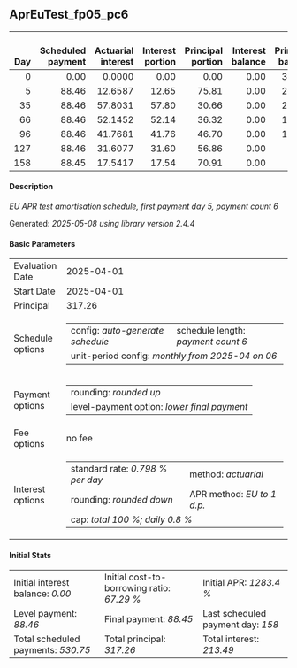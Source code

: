 <h2>AprEuTest_fp05_pc6</h2>
<table>
    <thead style="vertical-align: bottom;">
        <th style="text-align: right;">Day</th>
        <th style="text-align: right;">Scheduled payment</th>
        <th style="text-align: right;">Actuarial interest</th>
        <th style="text-align: right;">Interest portion</th>
        <th style="text-align: right;">Principal portion</th>
        <th style="text-align: right;">Interest balance</th>
        <th style="text-align: right;">Principal balance</th>
        <th style="text-align: right;">Total actuarial interest</th>
        <th style="text-align: right;">Total interest</th>
        <th style="text-align: right;">Total principal</th>
    </thead>
    <tr style="text-align: right;">
        <td class="ci00">0</td>
        <td class="ci01" style="white-space: nowrap;">0.00</td>
        <td class="ci02">0.0000</td>
        <td class="ci03">0.00</td>
        <td class="ci04">0.00</td>
        <td class="ci05">0.00</td>
        <td class="ci06">317.26</td>
        <td class="ci07">0.0000</td>
        <td class="ci08">0.00</td>
        <td class="ci09">0.00</td>
    </tr>
    <tr style="text-align: right;">
        <td class="ci00">5</td>
        <td class="ci01" style="white-space: nowrap;">88.46</td>
        <td class="ci02">12.6587</td>
        <td class="ci03">12.65</td>
        <td class="ci04">75.81</td>
        <td class="ci05">0.00</td>
        <td class="ci06">241.45</td>
        <td class="ci07">12.6587</td>
        <td class="ci08">12.65</td>
        <td class="ci09">75.81</td>
    </tr>
    <tr style="text-align: right;">
        <td class="ci00">35</td>
        <td class="ci01" style="white-space: nowrap;">88.46</td>
        <td class="ci02">57.8031</td>
        <td class="ci03">57.80</td>
        <td class="ci04">30.66</td>
        <td class="ci05">0.00</td>
        <td class="ci06">210.79</td>
        <td class="ci07">70.4618</td>
        <td class="ci08">70.45</td>
        <td class="ci09">106.47</td>
    </tr>
    <tr style="text-align: right;">
        <td class="ci00">66</td>
        <td class="ci01" style="white-space: nowrap;">88.46</td>
        <td class="ci02">52.1452</td>
        <td class="ci03">52.14</td>
        <td class="ci04">36.32</td>
        <td class="ci05">0.00</td>
        <td class="ci06">174.47</td>
        <td class="ci07">122.6070</td>
        <td class="ci08">122.59</td>
        <td class="ci09">142.79</td>
    </tr>
    <tr style="text-align: right;">
        <td class="ci00">96</td>
        <td class="ci01" style="white-space: nowrap;">88.46</td>
        <td class="ci02">41.7681</td>
        <td class="ci03">41.76</td>
        <td class="ci04">46.70</td>
        <td class="ci05">0.00</td>
        <td class="ci06">127.77</td>
        <td class="ci07">164.3752</td>
        <td class="ci08">164.35</td>
        <td class="ci09">189.49</td>
    </tr>
    <tr style="text-align: right;">
        <td class="ci00">127</td>
        <td class="ci01" style="white-space: nowrap;">88.46</td>
        <td class="ci02">31.6077</td>
        <td class="ci03">31.60</td>
        <td class="ci04">56.86</td>
        <td class="ci05">0.00</td>
        <td class="ci06">70.91</td>
        <td class="ci07">195.9829</td>
        <td class="ci08">195.95</td>
        <td class="ci09">246.35</td>
    </tr>
    <tr style="text-align: right;">
        <td class="ci00">158</td>
        <td class="ci01" style="white-space: nowrap;">88.45</td>
        <td class="ci02">17.5417</td>
        <td class="ci03">17.54</td>
        <td class="ci04">70.91</td>
        <td class="ci05">0.00</td>
        <td class="ci06">0.00</td>
        <td class="ci07">213.5246</td>
        <td class="ci08">213.49</td>
        <td class="ci09">317.26</td>
    </tr>
</table>
<h4>Description</h4>
<p><i>EU APR test amortisation schedule, first payment day 5, payment count 6</i></p>
<p>Generated: <i>2025-05-08 using library version 2.4.4</i></p>
<h4>Basic Parameters</h4>
<table>
    <tr>
        <td>Evaluation Date</td>
        <td>2025-04-01</td>
    </tr>
    <tr>
        <td>Start Date</td>
        <td>2025-04-01</td>
    </tr>
    <tr>
        <td>Principal</td>
        <td>317.26</td>
    </tr>
    <tr>
        <td>Schedule options</td>
        <td>
            <table>
                <tr>
                    <td>config: <i>auto-generate schedule</i></td>
                    <td>schedule length: <i><i>payment count</i> 6</i></td>
                </tr>
                <tr>
                    <td colspan="2" style="white-space: nowrap;">unit-period config: <i>monthly from 2025-04 on 06</i></td>
                </tr>
            </table>
        </td>
    </tr>
    <tr>
        <td>Payment options</td>
        <td>
            <table>
                <tr>
                    <td>rounding: <i>rounded up</i></td>
                </tr>
                <tr>
                    <td>level-payment option: <i>lower&nbsp;final&nbsp;payment</i></td>
                </tr>
            </table>
        </td>
    </tr>
    <tr>
        <td>Fee options</td>
        <td>no fee
        </td>
    </tr>
    <tr>
        <td>Interest options</td>
        <td>
            <table>
                <tr>
                    <td>standard rate: <i>0.798 % per day</i></td>
                    <td>method: <i>actuarial</i></td>
                </tr>
                <tr>
                    <td>rounding: <i>rounded down</i></td>
                    <td>APR method: <i>EU to 1 d.p.</i></td>
                </tr>
                <tr>
                    <td colspan="2">cap: <i>total 100 %; daily 0.8 %</td>
                </tr>
            </table>
        </td>
    </tr>
</table>
<h4>Initial Stats</h4>
<table>
    <tr>
        <td>Initial interest balance: <i>0.00</i></td>
        <td>Initial cost-to-borrowing ratio: <i>67.29 %</i></td>
        <td>Initial APR: <i>1283.4 %</i></td>
    </tr>
    <tr>
        <td>Level payment: <i>88.46</i></td>
        <td>Final payment: <i>88.45</i></td>
        <td>Last scheduled payment day: <i>158</i></td>
    </tr>
    <tr>
        <td>Total scheduled payments: <i>530.75</i></td>
        <td>Total principal: <i>317.26</i></td>
        <td>Total interest: <i>213.49</i></td>
    </tr>
</table>
